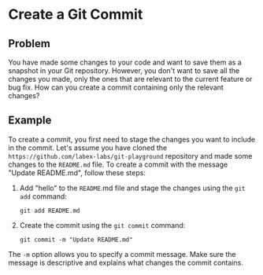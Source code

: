 # Create a Git Commit

## Problem

You have made some changes to your code and want to save them as a snapshot in your Git repository. However, you don't want to save all the changes you made, only the ones that are relevant to the current feature or bug fix. How can you create a commit containing only the relevant changes?

## Example

To create a commit, you first need to stage the changes you want to include in the commit. Let's assume you have cloned the `https://github.com/labex-labs/git-playground` repository and made some changes to the `README.md` file. To create a commit with the message "Update README.md", follow these steps:

1. Add "hello" to the `README`.md file and stage the changes using the `git add` command:

   ```
   git add README.md
   ```

2. Create the commit using the `git commit` command:
   ```
   git commit -m "Update README.md"
   ```

The `-m` option allows you to specify a commit message. Make sure the message is descriptive and explains what changes the commit contains.

